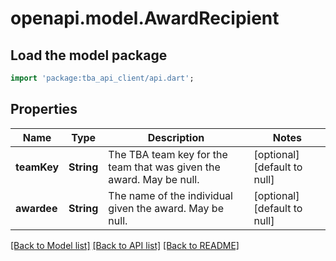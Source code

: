 # openapi.model.AwardRecipient

## Load the model package

```dart
import 'package:tba_api_client/api.dart';
```

## Properties

| Name        | Type       | Description                                                          | Notes                       |
| ----------- | ---------- | -------------------------------------------------------------------- | --------------------------- |
| **teamKey** | **String** | The TBA team key for the team that was given the award. May be null. | [optional][default to null] |
| **awardee** | **String** | The name of the individual given the award. May be null.             | [optional][default to null] |

[[Back to Model list]](../README.md#documentation-for-models) [[Back to API list]](../README.md#documentation-for-api-endpoints) [[Back to README]](../README.md)
